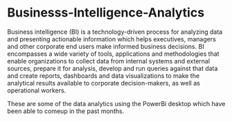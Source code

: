 # Businesss-Intelligence-Analytics

Business intelligence (BI) is a technology-driven process for analyzing data and presenting actionable information which helps executives, managers and other corporate end users make informed business decisions. BI encompasses a wide variety of tools, applications and methodologies that enable organizations to collect data from internal systems and external sources, prepare it for analysis, develop and run queries against that data and create reports, dashboards and data visualizations to make the analytical results available to corporate decision-makers, as well as operational workers.

These are some of the data analytics using the PowerBi desktop which have been able to comeup in the past months.
